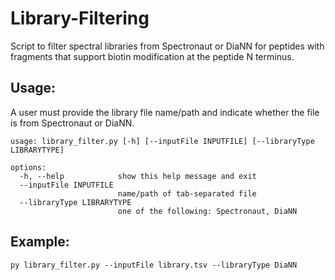 # Library-Filtering
 Script to filter spectral libraries from Spectronaut or DiaNN for peptides with fragments that support biotin modification at the peptide N terminus.

## Usage:
A user must provide the library file name/path and indicate whether the file is from Spectronaut or DiaNN.

```
usage: library_filter.py [-h] [--inputFile INPUTFILE] [--libraryType LIBRARYTYPE]

options:
  -h, --help            show this help message and exit
  --inputFile INPUTFILE
                        name/path of tab-separated file
  --libraryType LIBRARYTYPE
                        one of the following: Spectronaut, DiaNN
```

## Example:
```
py library_filter.py --inputFile library.tsv --libraryType DiaNN
```